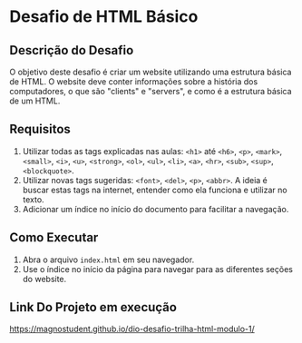 # Desafio de HTML Básico

## Descrição do Desafio

O objetivo deste desafio é criar um website utilizando uma estrutura básica de HTML. O website deve conter informações sobre a história dos computadores, o que são "clients" e "servers", e como é a estrutura básica de um HTML.

## Requisitos

1. Utilizar todas as tags explicadas nas aulas: `<h1>` até `<h6>`, `<p>`, `<mark>`, `<small>`, `<i>`, `<u>`, `<strong>`, `<ol>`, `<ul>`, `<li>`, `<a>`, `<hr>`, `<sub>`, `<sup>`, `<blockquote>`.
2. Utilizar novas tags sugeridas: `<font>`, `<del>`, `<p>`, `<abbr>`. A ideia é buscar estas tags na internet, entender como ela funciona e utilizar no texto.
3. Adicionar um índice no início do documento para facilitar a navegação.

## Como Executar

1. Abra o arquivo `index.html` em seu navegador.
2. Use o índice no início da página para navegar para as diferentes seções do website.

## Link Do Projeto em execução

https://magnostudent.github.io/dio-desafio-trilha-html-modulo-1/

